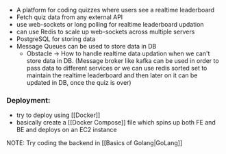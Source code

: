 - A platform for coding quizzes where users see a realtime leaderboard
- Fetch quiz data from any external API
- use web-sockets or long polling for realtime leaderboard updation
- can use Redis to scale up web-sockets across multiple servers
- PostgreSQL for storing data
- Message Queues can be used to store data in DB
	- Obstacle -> How to handle realtime data updation when we can't store data in DB. (Message broker like kafka can be used in order to pass data to different services or we can use redis sorted set to maintain the realtime leaderboard and then later on it can be updated in DB, once the quiz is over)

### Deployment:
- try to deploy using [[Docker]]
- basically create a [[Docker Compose]] file which spins up both FE and BE and deploys on an EC2 instance

NOTE: Try coding the backend in [[Basics of Golang|GoLang]]
